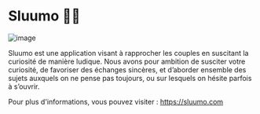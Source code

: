 # Sluumo 🐸🌱

![image](https://github.com/user-attachments/assets/8014d8a4-edb8-4236-b7bd-3b5c92fc5511)

Sluumo est une application visant à rapprocher les couples en suscitant la curiosité de manière ludique.
Nous avons pour ambition de susciter votre curiosité, de favoriser des échanges sincères, et d’aborder ensemble des sujets auxquels on ne pense pas toujours, ou sur lesquels on hésite parfois à s’ouvrir.

Pour plus d'informations, vous pouvez visiter : https://sluumo.com
